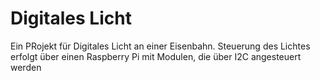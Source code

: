 # Digitales Licht
Ein PRojekt für Digitales Licht an einer Eisenbahn.
Steuerung des Lichtes erfolgt über einen Raspberry Pi mit Modulen, die über I2C angesteuert werden
